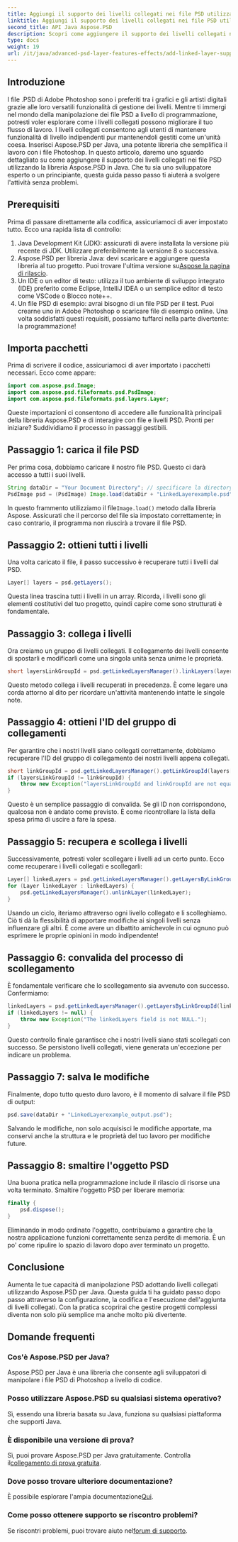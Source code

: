 ```yaml
---
title: Aggiungi il supporto dei livelli collegati nei file PSD utilizzando Java
linktitle: Aggiungi il supporto dei livelli collegati nei file PSD utilizzando Java
second_title: API Java Aspose.PSD
description: Scopri come aggiungere il supporto dei livelli collegati nei file PSD utilizzando Aspose.PSD per Java con questo tutorial dettagliato passo dopo passo. Perfetto per designer e sviluppatori.
type: docs
weight: 19
url: /it/java/advanced-psd-layer-features-effects/add-linked-layer-support-psd-files/
---
```

## Introduzione
I file .PSD di Adobe Photoshop sono i preferiti tra i grafici e gli artisti digitali grazie alle loro versatili funzionalità di gestione dei livelli. Mentre ti immergi nel mondo della manipolazione dei file PSD a livello di programmazione, potresti voler esplorare come i livelli collegati possono migliorare il tuo flusso di lavoro. I livelli collegati consentono agli utenti di mantenere funzionalità di livello indipendenti pur mantenendoli gestiti come un'unità coesa. Inserisci Aspose.PSD per Java, una potente libreria che semplifica il lavoro con i file Photoshop. 
In questo articolo, daremo uno sguardo dettagliato su come aggiungere il supporto dei livelli collegati nei file PSD utilizzando la libreria Aspose.PSD in Java. Che tu sia uno sviluppatore esperto o un principiante, questa guida passo passo ti aiuterà a svolgere l'attività senza problemi.
## Prerequisiti
Prima di passare direttamente alla codifica, assicuriamoci di aver impostato tutto. Ecco una rapida lista di controllo:
1. Java Development Kit (JDK): assicurati di avere installata la versione più recente di JDK. Utilizzare preferibilmente la versione 8 o successiva.
2.  Aspose.PSD per libreria Java: devi scaricare e aggiungere questa libreria al tuo progetto. Puoi trovare l'ultima versione su[Aspose la pagina di rilascio](https://releases.aspose.com/psd/java/).
3. Un IDE o un editor di testo: utilizza il tuo ambiente di sviluppo integrato (IDE) preferito come Eclipse, IntelliJ IDEA o un semplice editor di testo come VSCode o Blocco note++.
4. Un file PSD di esempio: avrai bisogno di un file PSD per il test. Puoi crearne uno in Adobe Photoshop o scaricare file di esempio online.
Una volta soddisfatti questi requisiti, possiamo tuffarci nella parte divertente: la programmazione!
## Importa pacchetti
Prima di scrivere il codice, assicuriamoci di aver importato i pacchetti necessari. Ecco come appare:
```java
import com.aspose.psd.Image;
import com.aspose.psd.fileformats.psd.PsdImage;
import com.aspose.psd.fileformats.psd.layers.Layer;
```
Queste importazioni ci consentono di accedere alle funzionalità principali della libreria Aspose.PSD e di interagire con file e livelli PSD.
Pronti per iniziare? Suddividiamo il processo in passaggi gestibili.
## Passaggio 1: carica il file PSD
Per prima cosa, dobbiamo caricare il nostro file PSD. Questo ci darà accesso a tutti i suoi livelli.
```java
String dataDir = "Your Document Directory"; // specificare la directory dei documenti
PsdImage psd = (PsdImage) Image.load(dataDir + "LinkedLayerexample.psd");
```
 In questo frammento utilizziamo il file`Image.load()` metodo dalla libreria Aspose. Assicurati che il percorso del file sia impostato correttamente; in caso contrario, il programma non riuscirà a trovare il file PSD. 
## Passaggio 2: ottieni tutti i livelli
Una volta caricato il file, il passo successivo è recuperare tutti i livelli dal PSD.
```java
Layer[] layers = psd.getLayers();
```
Questa linea trascina tutti i livelli in un array. Ricorda, i livelli sono gli elementi costitutivi del tuo progetto, quindi capire come sono strutturati è fondamentale.
## Passaggio 3: collega i livelli
Ora creiamo un gruppo di livelli collegati. Il collegamento dei livelli consente di spostarli e modificarli come una singola unità senza unirne le proprietà.
```java
short layersLinkGroupId = psd.getLinkedLayersManager().linkLayers(layers);
```
Questo metodo collega i livelli recuperati in precedenza. È come legare una corda attorno al dito per ricordare un'attività mantenendo intatte le singole note.
## Passaggio 4: ottieni l'ID del gruppo di collegamenti
Per garantire che i nostri livelli siano collegati correttamente, dobbiamo recuperare l'ID del gruppo di collegamento dei nostri livelli appena collegati.
```java
short linkGroupId = psd.getLinkedLayersManager().getLinkGroupId(layers[0]);
if (layersLinkGroupId != linkGroupId) {
    throw new Exception("layersLinkGroupId and linkGroupId are not equal.");
}
```
Questo è un semplice passaggio di convalida. Se gli ID non corrispondono, qualcosa non è andato come previsto. È come ricontrollare la lista della spesa prima di uscire a fare la spesa.
## Passaggio 5: recupera e scollega i livelli
Successivamente, potresti voler scollegare i livelli ad un certo punto. Ecco come recuperare i livelli collegati e scollegarli:
```java
Layer[] linkedLayers = psd.getLinkedLayersManager().getLayersByLinkGroupId(linkGroupId);
for (Layer linkedLayer : linkedLayers) {
    psd.getLinkedLayersManager().unlinkLayer(linkedLayer);
}
```
Usando un ciclo, iteriamo attraverso ogni livello collegato e li scolleghiamo. Ciò ti dà la flessibilità di apportare modifiche ai singoli livelli senza influenzare gli altri. È come avere un dibattito amichevole in cui ognuno può esprimere le proprie opinioni in modo indipendente!
## Passaggio 6: convalida del processo di scollegamento
È fondamentale verificare che lo scollegamento sia avvenuto con successo. Confermiamo:
```java
linkedLayers = psd.getLinkedLayersManager().getLayersByLinkGroupId(linkGroupId);
if (linkedLayers != null) {
    throw new Exception("The linkedLayers field is not NULL.");
}
```
Questo controllo finale garantisce che i nostri livelli siano stati scollegati con successo. Se persistono livelli collegati, viene generata un'eccezione per indicare un problema.
## Passaggio 7: salva le modifiche
Finalmente, dopo tutto questo duro lavoro, è il momento di salvare il file PSD di output:
```java
psd.save(dataDir + "LinkedLayerexample_output.psd");
```
Salvando le modifiche, non solo acquisisci le modifiche apportate, ma conservi anche la struttura e le proprietà del tuo lavoro per modifiche future.
## Passaggio 8: smaltire l'oggetto PSD
Una buona pratica nella programmazione include il rilascio di risorse una volta terminato. Smaltire l'oggetto PSD per liberare memoria:
```java
finally {
    psd.dispose();
}
```
Eliminando in modo ordinato l'oggetto, contribuiamo a garantire che la nostra applicazione funzioni correttamente senza perdite di memoria. È un po' come ripulire lo spazio di lavoro dopo aver terminato un progetto.
## Conclusione
Aumenta le tue capacità di manipolazione PSD adottando livelli collegati utilizzando Aspose.PSD per Java. Questa guida ti ha guidato passo dopo passo attraverso la configurazione, la codifica e l'esecuzione dell'aggiunta di livelli collegati. Con la pratica scoprirai che gestire progetti complessi diventa non solo più semplice ma anche molto più divertente.
## Domande frequenti
### Cos'è Aspose.PSD per Java?
Aspose.PSD per Java è una libreria che consente agli sviluppatori di manipolare i file PSD di Photoshop a livello di codice.
### Posso utilizzare Aspose.PSD su qualsiasi sistema operativo?
Sì, essendo una libreria basata su Java, funziona su qualsiasi piattaforma che supporti Java.
### È disponibile una versione di prova?
 Sì, puoi provare Aspose.PSD per Java gratuitamente. Controlla il[collegamento di prova gratuita](https://releases.aspose.com/).
### Dove posso trovare ulteriore documentazione?
 È possibile esplorare l'ampia documentazione[Qui](https://reference.aspose.com/psd/java/).
### Come posso ottenere supporto se riscontro problemi?
 Se riscontri problemi, puoi trovare aiuto nel[forum di supporto](https://forum.aspose.com/c/psd/34).